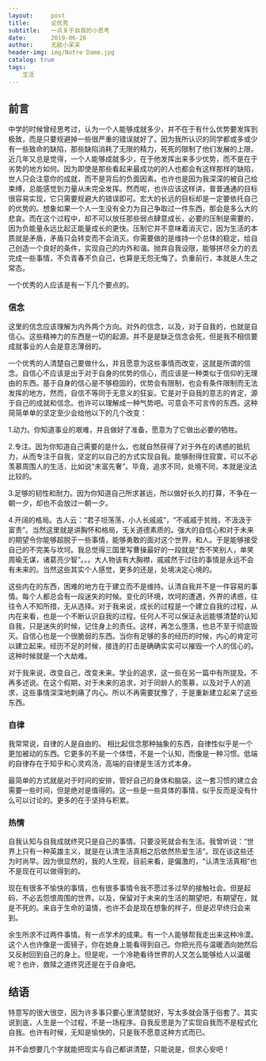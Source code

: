 ```yaml
---
layout:     post
title:      论优秀
subtitle:   一点关于自我的小思考
date:       2019-06-26
author:     无敌小呆呆
header-img: img/Notre Dame.jpg
catalog: true
tags:
    生活
---
```


## 前言
中学的时候曾经思考过，认为一个人能够成就多少，并不在于有什么优势要发挥到极致，而是只要规避掉一些很严重的错误就好了。因为我所认识的同学都或多或少有一些致命的缺陷，那些缺陷消耗了无限的精力，死死的限制了他们发展的上限。近几年又总是觉得，一个人能够成就多少，在于他发挥出来多少优势，而不是在于劣势的地方如何。因为即使是那些看起来最成功的的人也都会有这样那样的缺陷，世人只会注意你的成就，而不是背后的负面因素。也许也是因为我深深的被自己给束缚，总能感觉到力量从未完全发挥。然而呢，也许应该这样讲，普普通通的目标很容易实现，它只需要规避大的错误即可。宏大的长远的目标却是一定要依托自己的优势的。想象如果一个人一生没有全力为自己争取过一件东西，那会是多么大的悲哀。而在这个过程中，却不可以放任那些弱点肆意成长，必要的压制是需要的，因为负能量永远比起正能量成长的更快。压制它并不意味着消灭它，因为生活的本质就是矛盾，矛盾只会转变而不会消灭。你需要做的是维持一个总体的稳定，给自己创造一个良好的条件，实现自己的内外和谐。抛弃自我设限，能够拼尽全力的去完成一些事情，不负青春不负自己，也算是无怨无悔了。负重前行，本就是人生之常态。


一个优秀的人应该是有一下几个要点的。

### 信念
这里的信念应该理解为内外两个方向。对外的信念，以及，对于自我的，也就是自信心。这些精神力的东西是一切的起源。并不是是缺乏信念会死，但是我不相信要成就事业的人会是意志薄弱的。

一个优秀的人清楚自己要做什么，并且愿意为这些事情而改变，这就是所谓的信念。自信心不应该是出于对于自身的优势的信心，而应该是一种类似于信仰的无理由的东西。基于自身的信心是不够稳固的，优势会有限制，也会有条件限制而无法发挥的地方。然而，自信不等同于无意义的狂妄。它是对于自我的意志的肯定，源于自己的成就和信念。也许可以理解成一种气势吧。可意会不可言传的东西。这种简简单单的坚定至少会给他以下的几个改变：

1.动力。你知道事业的艰难，并且做好了准备，愿意为了它做出必要的牺牲。

2.专注。因为你知道自己需要的是什么，也就自然获得了对于外在的诱惑的抵抗力，从而专注于自我，坚定的以自己的方式实现自我。能够耐得住寂寞，可以不必羡慕周围人的生活，比如说“未富先奢”。毕竟，追求不同，处境不同，本就是没法比较的。

3.足够的韧性和耐力。因为你知道自己所求甚远，所以做好长久的打算，不争在一朝一夕，却也不会放过一朝一夕。

4.开阔的格局。古人云：“君子坦荡荡，小人长戚戚”，“不戚戚于贫贱，不汲汲于富贵”。当然这里就是讲胸怀和格局，无关道德素质的。强大的自信心和对于未来的期望令你能够超脱于一些事情，能够勇敢的面对这个世界，和人。于是能够接受自己的不完美与坎坷。我总觉得三国里写曹操最好的一段就是“吾不笑别人，单笑周瑜无谋，诸葛亮少智”。。。大人物该有大胸襟，戚戚然于过往的事情是永远不会有未来的。当然这些其实个人感觉，更多的还是，处境决定心境的。



这些内在的东西，困难的地方在于建立而不是维持。认清自我并不是一件容易的事情。每个人都总会有一段迷失的时候。变化的环境，坎坷的遭遇，外界的诱惑，往往令人不知所措，无从选择。对于我来说，成长的过程是一个建立自我的过程，从内在来看，也是一个不断认识自我的过程。任何人不可以保证永远能够清楚的认知自我，只是迷失的时候，记住身上的责任。这样，再怎么堕落，也总不至于彻底毁灭。自信心也是一个很脆弱的东西。当你有足够的多的经历的时候，内心的肯定可以建立起来。经历不足的时候，接连的打击是确确实实可以摧毁一个人的信心的。这种时候就是一个大劫难。

对于我来说，改变自己，改变未来。学业的追求，这一些在另一篇中有所提及。不再多述说。在这个假期，对于未来的追求，对于同龄人的羡慕，以及对于人的追求，这些事情深深地刺痛了内心。所以不再需要犹豫了，于是重新建立起来了这些东西。


### 自律
我常常说，自律的人是自由的。
相比起信念那种抽象的东西，自律性似乎是一个更加被动的东西。它更多的不是一个体悟，不是一个认知，而像是一种习惯。低端的自律存在于知乎和心灵鸡汤，高端的自律是生活方式本身。

最简单的方式就是对于时间的安排，管好自己的身体和脑袋。这一套习惯的建立会需要一些时间，但是绝对是值得的。这一些是一些具体的事情，似乎反而是没有什么可以讨论的。更多的在于坚持与积累。

### 热情
自我认知与自我成就终究只是自己的事情。只要没死就会有生活。我曾听说：“世界上只有一种英雄主义，就是在认清生活真相之后依然热爱生活”。现在谈这些还为时尚早。因为很显然的，我的人生观，目前来看，是偏激的，“认清生活真相”也不是现在可以做得到的。

现在有很多不愉快的事情，也有很多事情令我不愿过多过早的接触社会。但是起码，不必去怨恨周围的世界。以及，保留对于未来的生活的期望吧，有期望在，就是不死的。来自于生命的温情，也许不会是现在想象的样子，但是迟早终归会来到。

余生所求不过两件事情。有一点学术的成果。有一个人能够帮我走出来这种冷漠。这个人也许像是一面镜子，你在她身上能看得到自己。你把光亮与温暖洒向她然后又反射回到自己的身上。但是呢，一个冷艳看待世界的人又怎么能够给人以温暖呢？也许，救赎之道终究还是在于自身吧。

## 结语
特意写的很大很空，因为许多事只要心里清楚就好，写太多就会落于俗套了。其实说到底，人生是一个过程，不是一场程序。自我反思是为了实现自我而不是程式化自我。也许有时候，无知是愉快的，只是我不愿意这种方式而已。

并不会想要几个字就能把现实与自己都讲清楚，只能说是，但求心安吧！

